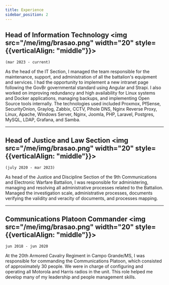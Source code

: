 ```yaml
---
title: Experience
sidebar_position: 2
---
```


## Head of Information Technology <img src="/me/img/brasao.png" width="20" style={{verticalAlign: "middle"}}></img>
`(mar 2023 - current)`

As the head of the IT Section, I managed the team responsible for the maintenance, support, and administration of all the battalion's equipment and services. I had the opportunity to implement a new intranet page following the GovBr governmental standard using Angular and Strapi. I also worked on improving redundancy and high availability for Linux systems and Docker applications, managing backups, and implementing Open Source tools internally. The technologies used included Proxmox, PfSense, SecurityOnion, Graylog, Zabbix, CCTV, Pihole DNS, Nginx Reverse Proxy, Linux, Apache, Windows Server, Nginx, Joomla, PHP, Laravel, Postgres, MySQL, LDAP, Grafana, and Samba.

---

## Head of Justice and Law Section <img src="/me/img/brasao.png" width="20" style={{verticalAlign: "middle"}}></img>
`(july 2020 - mar 2023)`

As head of the Justice and Discipline Section of the 9th Communications and Electronic Warfare Battalion, I was responsible for administering, managing and resolving all administrative processes related to the Battalion. Managed the investigation scale, administrative processes, documents verifying the validity and veracity of documents, and processes mapping.

---

## Communications Platoon Commander <img src="/me/img/brasao.png" width="20" style={{verticalAlign: "middle"}}></img>
`jun 2018 - jun 2020`

At the 20th Armored Cavalry Regiment in Campo Grande/MS, I was responsible for commanding the Communications Platoon, which consisted of approximately 30 people. We were in charge of configuring and operating all Motorola and Harris radios in the unit. This role helped me develop many of my leadership and people management skills.